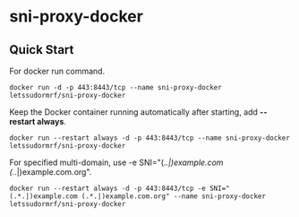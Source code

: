 # sni-proxy-docker

Quick Start
-----------

For docker run command.

    docker run -d -p 443:8443/tcp --name sni-proxy-docker letssudormrf/sni-proxy-docker

Keep the Docker container running automatically after starting, add **--restart always**.

    docker run --restart always -d -p 443:8443/tcp --name sni-proxy-docker letssudormrf/sni-proxy-docker

For specified multi-domain, use -e SNI="(.*.|)example.com (.*.|)example.com.org".

    docker run --restart always -d -p 443:8443/tcp -e SNI="(.*.|)example.com (.*.|)example.com.org" --name sni-proxy-docker letssudormrf/sni-proxy-docker
